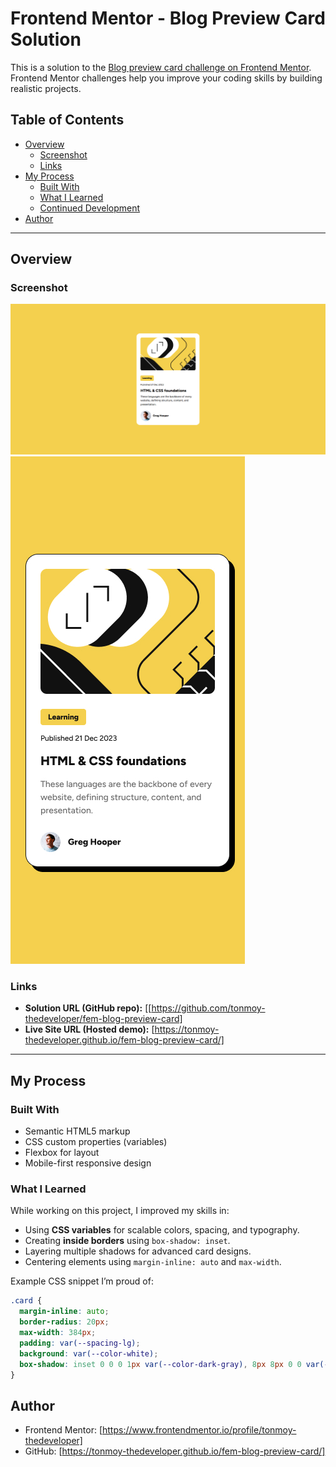 # Frontend Mentor - Blog Preview Card Solution

This is a solution to the [Blog preview card challenge on Frontend Mentor](https://www.frontendmentor.io/challenges/blog-preview-card-ckPaj01IcS).  
Frontend Mentor challenges help you improve your coding skills by building realistic projects.

## Table of Contents

- [Overview](#overview)
  - [Screenshot](#screenshot)
  - [Links](#links)
- [My Process](#my-process)
  - [Built With](#built-with)
  - [What I Learned](#what-i-learned)
  - [Continued Development](#continued-development)
- [Author](#author)

---

## Overview

### Screenshot

![Screenshot of Desktop](./images/desktop.png)
![Screenshot of Mobile](./images/mobile.jpg)

### Links

- **Solution URL (GitHub repo):** [[https://github.com/tonmoy-thedeveloper/fem-blog-preview-card]
- **Live Site URL (Hosted demo):** [https://tonmoy-thedeveloper.github.io/fem-blog-preview-card/]

---

## My Process

### Built With

- Semantic HTML5 markup
- CSS custom properties (variables)
- Flexbox for layout
- Mobile-first responsive design

### What I Learned

While working on this project, I improved my skills in:

- Using **CSS variables** for scalable colors, spacing, and typography.
- Creating **inside borders** using `box-shadow: inset`.
- Layering multiple shadows for advanced card designs.
- Centering elements using `margin-inline: auto` and `max-width`.

Example CSS snippet I’m proud of:

```css
.card {
  margin-inline: auto;
  border-radius: 20px;
  max-width: 384px;
  padding: var(--spacing-lg);
  background: var(--color-white);
  box-shadow: inset 0 0 0 1px var(--color-dark-gray), 8px 8px 0 0 var(--color-dark-gray);
}
```

## Author

- Frontend Mentor: [https://www.frontendmentor.io/profile/tonmoy-thedeveloper]
- GitHub: [https://tonmoy-thedeveloper.github.io/fem-blog-preview-card/]
